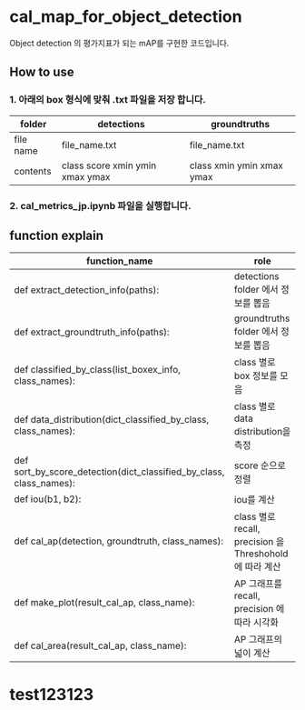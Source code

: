 # cal_map_for_object_detection
Object detection 의 평가지표가 되는 mAP를 구현한 코드입니다.

## How to use
### 1. 아래의 box 형식에 맞춰 .txt 파일을 저장 합니다.

folder | detections | groundtruths
------ | ------ | ------
file name | file_name.txt | file_name.txt
contents | class score xmin ymin xmax ymax | class xmin ymin xmax ymax

### 2. cal_metrics_jp.ipynb 파일을 실행합니다.

## function explain

function_name | role
------ | ------
def extract_detection_info(paths): | detections folder 에서 정보를 뽑음
def extract_groundtruth_info(paths): | groundtruths folder 에서 정보를 뽑음
def classified_by_class(list_boxex_info, class_names): | class 별로 box 정보를 모음
def data_distribution(dict_classified_by_class, class_names): | class 별로 data distribution을 측정
def sort_by_score_detection(dict_classified_by_class, class_names): | score 순으로 정렬
def iou(b1, b2): | iou를 계산
def cal_ap(detection, groundtruth, class_names): | class 별로 recall, precision 을 Threshohold에 따라 계산
def make_plot(result_cal_ap, class_name): | AP 그래프를 recall, precision 에 따라 시각화
def cal_area(result_cal_ap, class_name): | AP 그래프의 넓이 계산

# test123123
